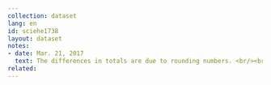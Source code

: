```yaml
---
collection: dataset
lang: en
id: sciehe1738
layout: dataset
notes: 
- date: Mar. 21, 2017
  text: The differences in totals are due to rounding numbers. <br/><br/> Sources <br/> Dataset for years 1384 to 1394 extracted from the below links. <br/> <a href='http&#58;/www.amar.org.ir/Portals/0/Files/abstract/1394/ch_ntank_94.pdf'> 1394 </a> <br/> <a href='http&#58;//www.amar.org.ir/Portals/0/Files/abstract/1393/ch_ntank_93.pdf'> 1393 </a> <br/> <a href='http&#58;//iod.dataset.s3.amazonaws.com/Sources/IOD156.pdf'> 1392 </a> <br/> <a href='http&#58;/iod.dataset.s3.amazonaws.com/Sources/IOD155.pdf'> 1391 </a> <br/> <a href='http&#58;/iod.dataset.s3.amazonaws.com/Sources/IOD012.pdf'> 1390 </a> <br/> <a href='http&#58;/iod.dataset.s3.amazonaws.com/Sources/IOD011.pdf'> 1389 </a> <br/> <a href='http&#58;/iod.dataset.s3.amazonaws.com/Sources/IOD010.pdf'> 1388 </a> <br/> <a href='http&#58;/iod.dataset.s3.amazonaws.com/Sources/IOD009.pdf'> 1384 - 1387 </a> <br/>
related:
---
```

